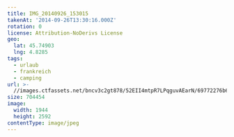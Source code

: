 ```yaml
---
title: IMG_20140926_153015
takenAt: '2014-09-26T13:30:16.000Z'
rotation: 0
license: Attribution-NoDerivs License
geo:
  lat: 45.74903
  lng: 4.8285
tags:
  - urlaub
  - frankreich
  - camping
url: >-
  //images.ctfassets.net/bncv3c2gt878/52EII4mtpR7LPqguvAEarN/69772276b6b6d19b4d08d937c7e9afe2/img_20140926_153015_28313143315_o
size: 704454
image:
  width: 1944
  height: 2592
contentType: image/jpeg
---
```


